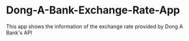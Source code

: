 # Dong-A-Bank-Exchange-Rate-App
This app shows the information of the exchange rate provided by Dong A Bank's API
